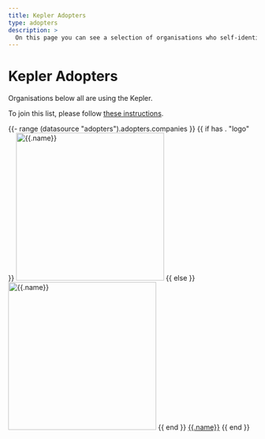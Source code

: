 ```yaml
---
title: Kepler Adopters
type: adopters
description: >
  On this page you can see a selection of organisations who self-identified as using Kepler.
---
```


# Kepler Adopters

Organisations below all are using the Kepler.

To join this list, please follow [these instructions](https://sustainable-computing.io/project/contributing/).

{{- range (datasource "adopters").adopters.companies }}
{{ if has . "logo" }}
<img src="../../data/{{ .logo }}" alt="{{.name}}" width="300px"/>
{{ else }}
<img src="../../data/logos/default.svg" alt="{{.name}}" width="300px"/>
{{ end }}
[{{.name}}]({{.url}})
{{ end }}